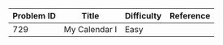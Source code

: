 | Problem ID | Title | Difficulty | Reference
| --- | --- | --- | ---
| 729 | My Calendar I | Easy | 
